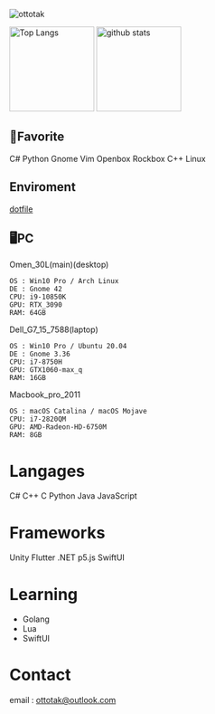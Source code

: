 <p align="left">
  <img src="https://komarev.com/ghpvc/?username=ottotak&style=flat-square" alt="ottotak" />
  </p>

<p align="left"> 
  <img alt="Top Langs" height="150px" src="https://github-readme-stats.vercel.app/api/top-langs/?username=ottotak&layout=compact&show_icons=true&theme=onedark" />
  <img alt="github stats" height="150px" src="https://github-readme-stats.vercel.app/api?username=ottotak&theme=onedark&show_icons=ture" />
</p>

## 🌟Favorite
C# Python Gnome Vim Openbox Rockbox C++ Linux
## Enviroment
[dotfile](https://github.com/ottotak/dotfile)
## 🖥PC
Omen_30L(main)(desktop)
```
OS : Win10 Pro / Arch Linux
DE : Gnome 42
CPU: i9-10850K
GPU: RTX_3090
RAM: 64GB
```
Dell_G7_15_7588(laptop)
```
OS : Win10 Pro / Ubuntu 20.04
DE : Gnome 3.36
CPU: i7-8750H
GPU: GTX1060-max_q
RAM: 16GB
```
Macbook_pro_2011
```
OS : macOS Catalina / macOS Mojave
CPU: i7-2820QM
GPU: AMD-Radeon-HD-6750M
RAM: 8GB
```
# Langages
C# C++ C Python Java JavaScript
# Frameworks
Unity Flutter .NET p5.js SwiftUI 
# Learning
- Golang
- Lua
- SwiftUI
# Contact
email : ottotak@outlook.com
